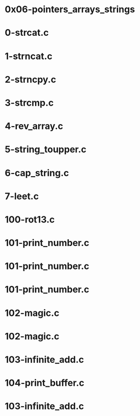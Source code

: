 # 0x06-pointers_arrays_strings
# 0-strcat.c
# 1-strncat.c
# 2-strncpy.c
# 3-strcmp.c
# 4-rev_array.c
# 5-string_toupper.c
# 6-cap_string.c
# 7-leet.c
# 100-rot13.c
# 101-print_number.c
# 101-print_number.c
# 101-print_number.c
# 102-magic.c
# 102-magic.c
# 103-infinite_add.c
# 104-print_buffer.c
# 103-infinite_add.c
